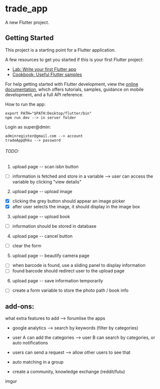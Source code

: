 # trade_app

A new Flutter project.

## Getting Started

This project is a starting point for a Flutter application.

A few resources to get you started if this is your first Flutter project:

- [Lab: Write your first Flutter app](https://docs.flutter.dev/get-started/codelab)
- [Cookbook: Useful Flutter samples](https://docs.flutter.dev/cookbook)

For help getting started with Flutter development, view the
[online documentation](https://docs.flutter.dev/), which offers tutorials,
samples, guidance on mobile development, and a full API reference.

How to run the app:
```
export PATH="$PATH:Desktop/flutter/bin"
npm run dev --> in server folder
```

Login as super@dmin: 
```
adminregister@gmail.com --> account
tradeApp@hku --> password
```
###### TODO: 
1. upload page -- scan isbn button
- [ ] information is fetched and store in a variable --> user can access the variable by clicking "view details"
2. upload page -- upload image
- [x] clicking the grey button should appear an image picker
- [x] after user selects the image, it should display in the image box
3. upload page -- upload book
- [ ] information should be stored in database
4. upload page -- cancel button
- [ ] clear the form
5. upload page -- beautify camera page
- [ ] when barcode is found, use a sliding panel to display information
- [ ] found barcode should redirect user to the upload page
6. upload page -- save information temporarily
- [ ] create a form variable to store the photo path / book info

## add-ons:
what extra features to add
--> forumlise the apps

- google analytics --> search by keywords (filter by categories)
- user A can add the categories --> user B can search by categories, or auto notifications
- users can send a request --> allow other users to see that

- auto matching in a group 
- create a community, knowledge exchange (reddit/futu)

imgur 